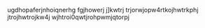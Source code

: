 ugdhopaferjnhoiqnerhg
fgjhowerj j]kwtrj
trjorwjopw4rtkojhwtrkphj
jtrojhwtrojkw4j
wjhtroi0qwtjrohpwmjqtorpj
